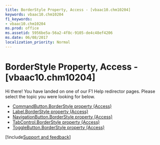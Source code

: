 ```yaml
---
title: BorderStyle Property, Access - [vbaac10.chm10204]
keywords: vbaac10.chm10204
f1_keywords:
- vbaac10.chm10204
ms.prod: office
ms.assetid: 5956be5a-56a2-4f8c-9105-de4c48ef4206
ms.date: 06/08/2017
localization_priority: Normal
---
```



# BorderStyle Property, Access - [vbaac10.chm10204]

Hi there! You have landed on one of our F1 Help redirector pages. Please select the topic you were looking for below.

- [CommandButton.BorderStyle property (Access)](https://msdn.microsoft.com/library/ba7b7eb5-5f1c-addd-483f-a3104a50115b%28Office.15%29.aspx)
- [Label.BorderStyle property (Access)](https://msdn.microsoft.com/library/5dba0d04-3367-e34a-1a47-cd8312827667%28Office.15%29.aspx)
- [NavigationButton.BorderStyle property (Access)](https://msdn.microsoft.com/library/67938968-013c-a58e-84d3-28c24fea7dab%28Office.15%29.aspx)
- [TabControl.BorderStyle property (Access)](https://msdn.microsoft.com/library/c09cf24e-2974-5b7f-3493-064258658c61%28Office.15%29.aspx)
- [ToggleButton.BorderStyle property (Access)](https://msdn.microsoft.com/library/339bfae9-4320-565c-c299-eb92bc28e4f0%28Office.15%29.aspx)

[!include[Support and feedback](~/includes/feedback-boilerplate.md)]